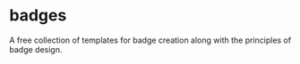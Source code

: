 # badges
A free collection of templates for badge creation along with the principles of badge design.
